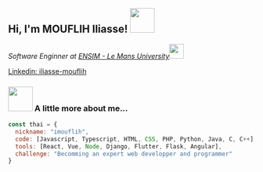 <!---
imouflih/imouflih is a ✨ special ✨ repository because its `README.md` (this file) appears on your GitHub profile.
You can click the Preview link to take a look at your changes.
--->

<h2> Hi, I'm MOUFLIH Iliasse! <img src="[https://media.giphy.com/media/mGcNjsfWAjY5AEZNw6/giphy.gif](https://encrypted-tbn0.gstatic.com/images?q=tbn:ANd9GcT42iQylZnlfcxMtcTk71_x8lt-BJK_pSPvJRHsqDoRyg&s)" width="50"></h2>
<p><em>Software Enginner at <a href="https://ensim.univ-lemans.fr/fr/index.html">ENSIM - Le Mans University</a><img src="https://media.giphy.com/media/fYSnHlufseco8Fh93Z/giphy.gif" width="30"></em></p>

[Linkedin: iliasse-mouflih](https://www.linkedin.com/in/iliasse-mouflih/)


### <img src="https://media.giphy.com/media/VgCDAzcKvsR6OM0uWg/giphy.gif" width="50"> A little more about me...  

```javascript
const thai = {
  nickname: "imouflih",
  code: [Javascript, Typescript, HTML, CSS, PHP, Python, Java, C, C++],
  tools: [React, Vue, Node, Django, Flutter, Flask, Angular],
  challenge: "Becomming an expert web developper and programmer"
}
```
